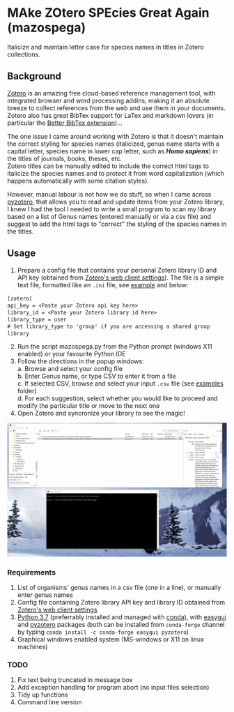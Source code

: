 # MAke ZOtero SPEcies Great Again (mazospega)
Italicize and maintain letter case for species names in titles in Zotero collections.

## Background
[Zotero](https://www.zotero.org/) is an amazing free cloud-based reference management tool, with integrated browser and word processing addins, making it an absolute breeze to collect references from the web and use them in your documents. 
Zotero also has great BibTex support for LaTex and markdown lovers (in particular the [Better BibTex extension](https://retorque.re/zotero-better-bibtex/))... 

The one issue I came around working with Zotero is that it doesn't maintain the correct styling for species names (italicized, genus name starts with a capital letter, species name in lower cap letter, such as **_Homo sapiens_**) in the titles of journals, books, theses, etc.  
Zotero titles can be manually edited to include the correct html tags to italicize the species names and to protect it from word capitalization (which happens automatically with some citation styles).  

However, manual labour is not how we do stuff, so when I came across [pyzotero](https://pyzotero.readthedocs.io/en/latest/#), that allows you to read and update items from your Zotero library, I knew I had the tool I needed to write a small program to scan my library based on a list of Genus names (entered manually or via a csv file) and suggest to add the html tags to "correct" the styling of the species names in the titles.

## Usage
1. Prepare a config file that contains your personal Zotero library ID and API key (obtained from [Zotero's web client settings](https://www.zotero.org/settings/keys)). The file is a simple text file, formatted like an `.ini` file, see [example](config/.zoterorc) and below:  
```
[zotero]
api_key = <Paste your Zotero api key here>
library_id = <Paste your Zotero library id here>
library_type = user
# Set library_type to 'group' if you are accessing a shared group library
```
2. Run the script mazospega.py from the Python prompt (windows X11 enabled) or your favourite Python IDE
3. Follow the directions in the popup windows:  
	a. Browse and select your config file  
	b. Enter Genus name, or type CSV to enter it from a file  
	c. If selected CSV, browse and select your input `.csv` file (see [examples](examples/) folder)  
	d. For each suggestion, select whether you would like to proceed and modify the particular title or move to the next one  
4. Open Zotero and syncronize your library to see the magic!

![tutorial](examples/Tutorial.gif)

### Requirements
1. List of organisms' genus names in a csv file (one in a line), or manually enter genus names
2. Config file containing Zotero library API key and library ID obtained from [Zotero's web client settings](https://www.zotero.org/settings/keys) 
3. [Python 3.7](https://www.python.org/downloads/) (preferrably installed and managed with [conda](https://docs.conda.io/en/latest/miniconda.html)), with [easygui](https://github.com/robertlugg/easygui) and [pyzotero](https://pyzotero.readthedocs.io/en/latest/#) packages (both can be installed from `conda-forge` channel by typing `conda install -c conda-forge easygui pyzotero`) 
4. Graphical windows enabled system (MS-windows or X11 on linux machines)

### TODO
1. Fix text being truncated in message box
2. Add exception handling for program abort (no input files selection)
3. Tidy up functions
4. Command line version

